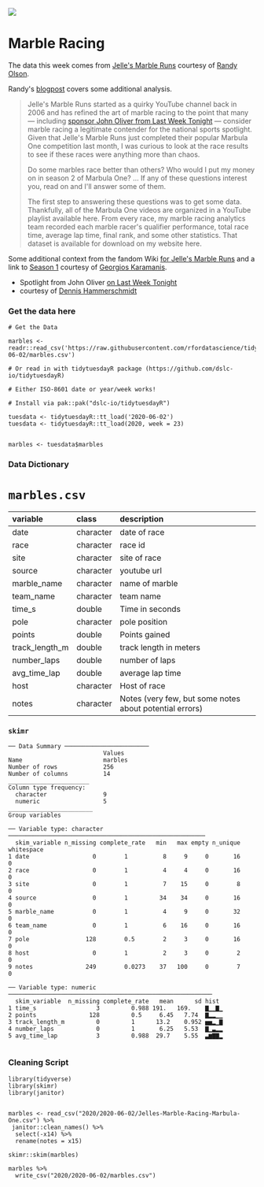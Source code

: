 ![](https://cdn.shopify.com/s/files/1/0506/0633/collections/image2_2_1300x.jpg?v=1551118659)

# Marble Racing

The data this week comes from [Jelle's Marble Runs](https://www.youtube.com/channel/UCYJdpnjuSWVOLgGT9fIzL0g) courtesy of [Randy Olson](http://www.randalolson.com/2020/05/24/a-data-driven-look-at-marble-racing/).

Randy's [blogpost](http://www.randalolson.com/2020/05/24/a-data-driven-look-at-marble-racing/) covers some additional analysis.

> Jelle's Marble Runs started as a quirky YouTube channel back in 2006 and has refined the art of marble racing to the point that many — including [sponsor John Oliver from Last Week Tonight](https://youtu.be/z4gBMw64aqk?t=1067) — consider marble racing a legitimate contender for the national sports spotlight. Given that Jelle's Marble Runs just completed their popular Marbula One competition last month, I was curious to look at the race results to see if these races were anything more than chaos.
> 
> Do some marbles race better than others? Who would I put my money on in season 2 of Marbula One? ... If any of these questions interest you, read on and I'll answer some of them.
> 
> The first step to answering these questions was to get some data. Thankfully, all of the Marbula One videos are organized in a YouTube playlist available here. From every race, my marble racing analytics team recorded each marble racer's qualifier performance, total race time, average lap time, final rank, and some other statistics. That dataset is available for download on my website here.

Some additional context from the fandom Wiki [for Jelle's Marble Runs](https://jellesmarbleruns.fandom.com/wiki/Marble_League_Wiki) and a link to [Season 1](https://jellesmarbleruns.fandom.com/wiki/Marbula_One_Season_1) courtesy of [Georgios Karamanis](https://twitter.com/geokaramanis/status/1267539394665332736).

- Spotlight from John Oliver [on Last Week Tonight](https://youtu.be/z4gBMw64aqk?t=1067)  
- courtesy of [Dennis Hammerschmidt](https://twitter.com/d_hammers/status/1267542002826194944)  

### Get the data here

```{r}
# Get the Data

marbles <- readr::read_csv('https://raw.githubusercontent.com/rfordatascience/tidytuesday/main/data/2020/2020-06-02/marbles.csv')

# Or read in with tidytuesdayR package (https://github.com/dslc-io/tidytuesdayR)

# Either ISO-8601 date or year/week works!

# Install via pak::pak("dslc-io/tidytuesdayR")

tuesdata <- tidytuesdayR::tt_load('2020-06-02')
tuesdata <- tidytuesdayR::tt_load(2020, week = 23)


marbles <- tuesdata$marbles
```
### Data Dictionary

# `marbles.csv`

|variable       |class     |description |
|:--------------|:---------|:-----------|
|date           |character | date of race |
|race           |character | race id |
|site           |character | site of race |
|source         |character | youtube url |
|marble_name    |character | name of marble |
|team_name      |character | team name|
|time_s         |double    | Time in seconds|
|pole           |character |pole position|
|points         |double    | Points gained |
|track_length_m |double    |track length in meters |
|number_laps    |double    |number of laps |
|avg_time_lap   |double    | average lap time |
|host           |character | Host of race |
|notes          |character | Notes (very few, but some notes about potential errors) |

### `skimr`

```
── Data Summary ────────────────────────
                           Values 
Name                       marbles
Number of rows             256    
Number of columns          14     
_______________________           
Column type frequency:            
  character                9      
  numeric                  5      
________________________          
Group variables                   

── Variable type: character ────────────────────────────────────────────────────────
  skim_variable n_missing complete_rate   min   max empty n_unique whitespace
1 date                  0        1          8     9     0       16          0
2 race                  0        1          4     4     0       16          0
3 site                  0        1          7    15     0        8          0
4 source                0        1         34    34     0       16          0
5 marble_name           0        1          4     9     0       32          0
6 team_name             0        1          6    16     0       16          0
7 pole                128        0.5        2     3     0       16          0
8 host                  0        1          2     3     0        2          0
9 notes               249        0.0273    37   100     0        7          0

── Variable type: numeric ──────────────────────────────────────────────────────────
  skim_variable  n_missing complete_rate   mean      sd hist 
1 time_s                 3         0.988 191.   169.    ▇▁▁▇▁
2 points               128         0.5     6.45   7.74  ▇▂▂▁▁
3 track_length_m         0         1      13.2    0.952 ▅▅▂▁▇
4 number_laps            0         1       6.25   5.53  ▇▁▃▂▂
5 avg_time_lap           3         0.988  29.7    5.55  ▃▆▇▇▂


```

### Cleaning Script

```{r}
library(tidyverse)
library(skimr)
library(janitor)


marbles <- read_csv("2020/2020-06-02/Jelles-Marble-Racing-Marbula-One.csv") %>% 
 janitor::clean_names() %>% 
  select(-x14) %>% 
  rename(notes = x15)

skimr::skim(marbles)

marbles %>% 
  write_csv("2020/2020-06-02/marbles.csv")
```
